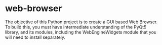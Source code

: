 # web-browser
The objective of this  Python project is to create a GUI based  Web Browser. To build this, you must have intermediate understanding of the  PyQt5 library, and its modules, including the WebEngineWidgets module that you will need to install separately.

